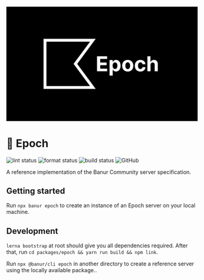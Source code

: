 ![Epoch header](../../assets/banur-epoch.svg)

# 🌁 Epoch

![lint status](https://github.com/rishiosaur/banur/workflows/lint/badge.svg)
![format status](https://github.com/rishiosaur/banur/workflows/format/badge.svg)
![build status](https://github.com/rishiosaur/banur/workflows/build/badge.svg)
![GitHub](https://img.shields.io/github/license/rishiosaur/banur)

A reference implementation of the Banur Community server specification.

## Getting started

Run `npx banur epoch` to create an instance of an Epoch server on your local machine.

## Development

`lerna bootstrap` at root should give you all dependencies required. After that, run `cd packages/epoch && yarn run build && npm link`.

Run `npx @banur/cli epoch` in another directory to create a reference server using the locally available package..
